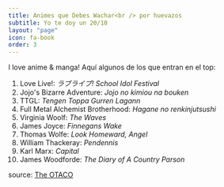 ```yaml
---
title: Animes que Debes Wachar<br /> por huevazos
subtitle: Yo te doy un 20/10
layout: "page"
icon: fa-book
order: 3
---
```


I love anime & manga! Aquí algunos de los que entran en el top:

1. Love Live!: *ラブライブ! School Idol Festival*
2. Jojo's Bizarre Adventure: *Jojo no kimiou na bouken*
3. TTGL: *Tengen Toppa Gurren Lagann*
4. Full Metal Alchemist Brotherhood: *Hagane no renkinjutsushi*
5. Virginia Woolf: *The Waves*
6. James Joyce: *Finnegans Wake*
7. Thomas Wolfe: *Look Homeward, Angel*
8. William Thackeray: *Pendennis*
9. Karl Marx: *Capital*
10. James Woodforde: *The Diary of A Country Parson*

source: [The OTACO](https://animeflv.net/)
